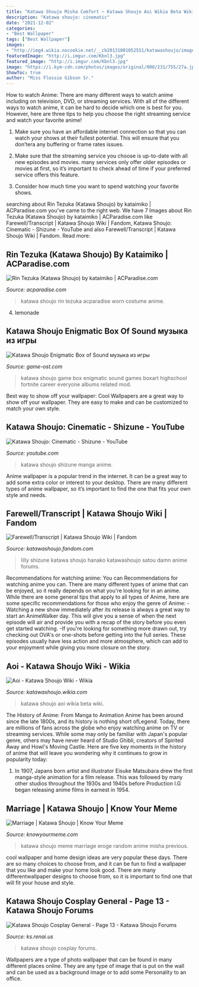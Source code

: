 ```yaml
---
title: "Katawa Shoujo Misha Comfort ~ Katawa Shoujo Aoi Wikia Beta Wiki"
description: "Katawa shoujo: cinematic"
date: "2021-12-02"
categories:
- "Best Wallpaper"
tags: ["Best Wallpaper"]
images:
- "http://img4.wikia.nocookie.net/__cb20131001052551/katawashoujo/images/thumb/1/16/Aoi1.jpg/500px-Aoi1.jpg"
featuredImage: "http://i.imgur.com/Kbnl3.jpg"
featured_image: "http://i.imgur.com/Kbnl3.jpg"
image: "https://i.kym-cdn.com/photos/images/original/000/231/755/27a.jpg"
ShowToc: true
author: "Miss Flossie Gibson Sr."
---
```



How to watch Anime: There are many different ways to watch anime including on television, DVD, or streaming services.
With all of the different ways to watch anime, it can be hard to decide which one is best for you. However, here are three tips to help you choose the right streaming service and watch your favorite anime!
1. Make sure you have an affordable internet connection so that you can watch your shows at their fullest potential. This will ensure that you don’tera any buffering or frame rates issues.

2. Make sure that the streaming service you choose is up-to-date with all new episodes and movies. many services only offer older episodes or movies at first, so it’s important to check ahead of time if your preferred service offers this feature.

3. Consider how much time you want to spend watching your favorite shows.

	

		
searching about Rin Tezuka (Katawa Shoujo) by kataimiko | ACParadise.com you've came to the right web. We have 7 Images about Rin Tezuka (Katawa Shoujo) by kataimiko | ACParadise.com like Farewell/Transcript | Katawa Shoujo Wiki | Fandom, Katawa Shoujo: Cinematic - Shizune - YouTube and also Farewell/Transcript | Katawa Shoujo Wiki | Fandom. Read more:
		
    
## Rin Tezuka (Katawa Shoujo) By Kataimiko | ACParadise.com

<img loading=lazy src="https://cosplayers.acparadise.com/72605/72605-89978be38edccdcd1464ba2eb1752df2.jpg" onerror="this.onerror=null;this.src='https://tse2.mm.bing.net/th?id=OIP.Gyr__F4jR2jO0cmHgFCjFgHaGG&amp;pid=15.1';" alt="Rin Tezuka (Katawa Shoujo) by kataimiko | ACParadise.com">

_Source: acparadise.com_

>katawa shoujo rin tezuka acparadise worn costume anime. 

	

4. lemonade 

    
## Katawa Shoujo Enigmatic Box Of Sound музыка из игры

<img loading=lazy src="https://www.game-ost.com/static/covers_games/9/9/99160_820378_small.jpg" onerror="this.onerror=null;this.src='https://tse2.mm.bing.net/th?id=OIP.726rTzY1xGa8PFERybj_EAAAAA&amp;pid=15.1';" alt="Katawa Shoujo Enigmatic Box of Sound музыка из игры">

_Source: game-ost.com_

>katawa shoujo game box enigmatic sound games boxart highschool fortnite career everyone albums related mod. 

	

Best way to show off your wallpaper:
Cool Wallpapers are a great way to show off your wallpaper. They are easy to make and can be customized to match your own style.

    
## Katawa Shoujo: Cinematic - Shizune - YouTube

<img loading=lazy src="https://i.ytimg.com/vi/nvQ7z6qRcKQ/hqdefault.jpg" onerror="this.onerror=null;this.src='https://tse1.mm.bing.net/th?id=OIP._vI2Dlxncm-UuXFNmpn2ngHaFj&amp;pid=15.1';" alt="Katawa Shoujo: Cinematic - Shizune - YouTube">

_Source: youtube.com_

>katawa shoujo shizune manga anime. 

	

Anime wallpaper is a popular trend in the internet. It can be a great way to add some extra color or interest to your desktop. There are many different types of anime wallpaper, so it’s important to find the one that fits your own style and needs.

    
## Farewell/Transcript | Katawa Shoujo Wiki | Fandom

<img loading=lazy src="https://vignette.wikia.nocookie.net/katawashoujo/images/2/2b/Lilly_sheets.jpg/revision/latest?cb=20170310170547" onerror="this.onerror=null;this.src='https://tse1.mm.bing.net/th?id=OIP.Jn9Bz4ZpLBBJwBgF2bK-UgHaFj&amp;pid=15.1';" alt="Farewell/Transcript | Katawa Shoujo Wiki | Fandom">

_Source: katawashoujo.fandom.com_

>lilly shizune katawa shoujo hanako katawashoujo satou damn anime forums. 

	

Recommendations for watching anime: You can
Recommendations for watching anime you can. There are many different types of anime that can be enjoyed, so it really depends on what you're looking for in an anime. While there are some general tips that apply to all types of Anime, here are some specific recommendations for those who enjoy the genre of Anime: 
-Watching a new show immediately after its release is always a great way to start an AnimeWalker day. This will give you a sense of when the next episode will air and provide you with a recap of the story before you even get started watching. 
-If you're looking for something more drawn out, try checking out OVA's or one-shots before getting into the full series. These episodes usually have less action and more atmosphere, which can add to your enjoyment while giving you more closure on the story.

    
## Aoi - Katawa Shoujo Wiki - Wikia

<img loading=lazy src="http://img4.wikia.nocookie.net/__cb20131001052551/katawashoujo/images/thumb/1/16/Aoi1.jpg/500px-Aoi1.jpg" onerror="this.onerror=null;this.src='https://tse3.mm.bing.net/th?id=OIP.1qMDxyc8t_APAdEoPl-d_wHaNO&amp;pid=15.1';" alt="Aoi - Katawa Shoujo Wiki - Wikia">

_Source: katawashoujo.wikia.com_

>katawa shoujo aoi wikia beta wiki. 

	

The History of Anime: From Manga to Animation
Anime has been around since the late 1800s, and its history is nothing short ofLegend. Today, there are millions of fans across the globe who enjoy watching anime on TV or streaming services. While some may only be familiar with Japan's popular genre, others may have never heard of Studio Ghibli, creators of Spirited Away and Howl's Moving Castle. Here are five key moments in the history of anime that will leave you wondering why it continues to grow in popularity today:
1) In 1907, Japans born artist and illustrator Eisuke Matsubara drew the first manga-style animation for a film release. This was followed by many other studios throughout the 1930s and 1940s before Production I.G began releasing anime films in earnest in 1954.

    
## Marriage | Katawa Shoujo | Know Your Meme

<img loading=lazy src="https://i.kym-cdn.com/photos/images/original/000/231/755/27a.jpg" onerror="this.onerror=null;this.src='https://tse1.mm.bing.net/th?id=OIP.34KM1W6buRWpd2cpD6KVrgHaGa&amp;pid=15.1';" alt="Marriage | Katawa Shoujo | Know Your Meme">

_Source: knowyourmeme.com_

>katawa shoujo meme marriage eroge random anime misha previous. 

	

cool wallpaper and home design ideas are very popular these days. There are so many choices to choose from, and it can be fun to find a wallpaper that you like and make your home look good. There are many differentwallpaper designs to choose from, so it is important to find one that will fit your house and style.

    
## Katawa Shoujo Cosplay General - Page 13 - Katawa Shoujo Forums

<img loading=lazy src="http://i.imgur.com/Kbnl3.jpg" onerror="this.onerror=null;this.src='https://tse3.mm.bing.net/th?id=OIP.1L2W7gwe_4bXozOzV7qIxwHaFj&amp;pid=15.1';" alt="Katawa Shoujo Cosplay General - Page 13 - Katawa Shoujo Forums">

_Source: ks.renai.us_

>katawa shoujo cosplay forums. 

	



Wallpapers are a type of photo wallpaper that can be found in many different places online. They are any type of image that is put on the wall and can be used as a background image or to add some Personality to an office.

